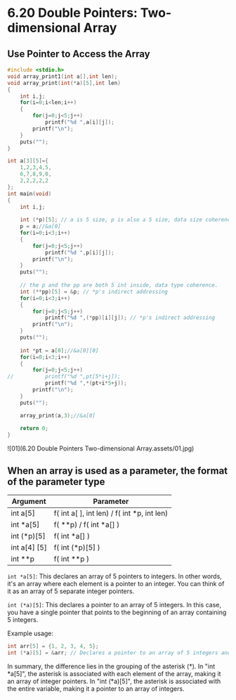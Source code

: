 # 6.20 Double Pointers: Two-dimensional Array



## Use Pointer to Access the Array

```c
#include <stdio.h>
void array_print1(int a[],int len);
void array_print(int(*a)[5],int len)
{
	int i,j;
	for(i=0;i<len;i++)
	{
		for(j=0;j<5;j++)
			printf("%d ",a[i][j]);
		printf("\n");
	}
	puts(""); 
}

int a[3][5]={
	1,2,3,4,5,
	6,7,8,9,0,
	2,2,2,2,2
};
int main(void)
{
	int i,j;
	
	int (*p)[5]; // a is 5 size, p is also a 5 size, data size coherence.
	p = a;//&a[0]
	for(i=0;i<3;i++)
	{
		for(j=0;j<5;j++)
			printf("%d ",p[i][j]);
		printf("\n");
	}
	puts("");
	
	// the p and the pp are both 5 int inside, data type coherence.
	int (**pp)[5] = &p; // *p's indirect addressing
	for(i=0;i<3;i++)
	{
		for(j=0;j<5;j++)
			printf("%d ",(*pp)[i][j]); // *p's indirect addressing
		printf("\n");
	}
	puts("");
		
	int *pt = a[0];//&a[0][0]	
	for(i=0;i<3;i++)
	{
		for(j=0;j<5;j++)
//			printf("%d ",pt[5*i+j]);
			printf("%d ",*(pt+i*5+j));
		printf("\n");
	}
	puts("");	 

	array_print(a,3);//&a[0]	
	
	return 0;
}
```

![01](6.20 Double Pointers Two-dimensional Array.assets/01.jpg)

## When an array is used as a parameter, the format of the parameter type

| Argument     | Parameter                                   |
| ------------ | ------------------------------------------- |
| int a[5]     | f( int a[ ], int len) / f( int *p, int len) |
| int *a[5]    | f( **p) / f( int *a[] )                     |
| int (*p)[5]  | f( int *a[] )                               |
| int a[4] [5] | f( int (*p)[5] )                            |
| int **p      | f( int **p )                                |

`int *a[5]`: This declares an array of 5 pointers to integers. In other words, it's an array where each element is a pointer to an integer. You can think of it as an array of 5 separate integer pointers.

`int (*a)[5]`: This declares a pointer to an array of 5 integers. In this case, you have a single pointer that points to the beginning of an array containing 5 integers.

Example usage:

```c
int arr[5] = {1, 2, 3, 4, 5};
int (*a)[5] = &arr; // Declares a pointer to an array of 5 integers and initializes it with the address of 'arr'
```

In summary, the difference lies in the grouping of the asterisk (*). In "int *a[5]", the asterisk is associated with each element of the array, making it an array of integer pointers. In "int (*a)[5]", the asterisk is associated with the entire variable, making it a pointer to an array of integers.